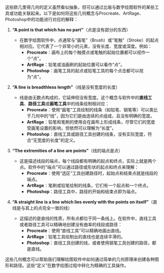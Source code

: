这些欧几里得几何的定义虽然看似抽象，但可以通过比喻与数字绘图软件的某些工具或功能关联起来。以下是如何将这些几何概念与Procreate、ArtRage、Photoshop中的功能进行对应的解释：

1. **“A point is that which has no part”**（点是没有部分的东西）
    - 在数字绘图软件中，点通常与“画笔”（Brush）或“笔触”（Stroke）的起点相对应。它代表了一个非常小的元素，没有长度、宽度或深度。例如：
        - **Procreate**：画布上的每个触摸点或笔触的起始位置都可以视作一个“点”。
        - **ArtRage**：铅笔或油画刷的起始位置可以看作“点”。
        - **Photoshop**：画笔工具的起点或铅笔工具的每个点击都可以视为“点”。

2. **“A line is breadthless length”**（线是没有宽度的长度）
    - 线是由无数点构成的，它延伸但没有宽度。这个概念与软件中的**直线工具**、**路径工具**或**画笔工具**中的线条绘制相对应：
        - **Procreate**：使用“画笔”工具绘制的线条（如铅笔、钢笔等）可以类比于几何中的“线”，因为它们是由连续的点组成，且没有明确的宽度。
        - **ArtRage**：铅笔和笔刷的使用会在画布上形成线条，尽管它们的宽度受画笔设置的影响，但依然可以理解为“长度”。
        - **Photoshop**：直线工具或路径工具创建的线条，没有实际宽度，符合“无宽度的长度”的定义。

3. **“The extremities of a line are points”**（线的端点是点）
    - 这是描述线段的端点，每个线段都有明确的起点和终点，实际上就是两个点。软件中的“端点”可以通过路径或形状的起点和终点来理解：
        - **Procreate**：使用“选区”工具创建路径时，起始点和结束点就是线段的端点。
        - **ArtRage**：笔刷或铅笔绘制的线条，它们有一个起点和一个终点。
        - **Photoshop**：路径工具中，路径的开始和结束点即为端点。

4. **“A straight line is a line which lies evenly with the points on itself”**（直线是与其上的点完全一致的线）
    - 这描述的是直线的性质，所有点都位于同一条线上。在软件中，直线工具或者路径工具可以精确地创建没有曲率的线段或路径：
        - **Procreate**：使用“直线工具”可以精确地画出直线。
        - **ArtRage**：铅笔工具绘制出的直线也是连续平滑的。
        - **Photoshop**：直线工具创建的线，或者使用钢笔工具创建的路径，都是直线。

这些几何概念可以帮助我们理解绘图软件中如何通过简单的几何原理来创建各种图形和路径。这些“定义”在数字绘图过程中转化为精确的工具操作。